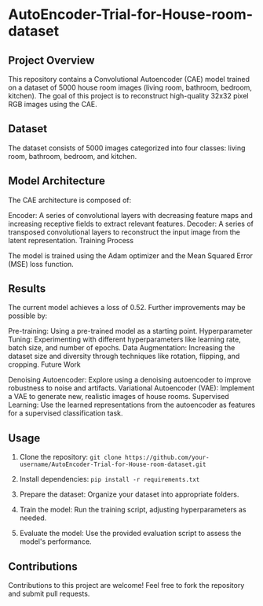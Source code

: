 # AutoEncoder-Trial-for-House-room-dataset
## Project Overview

This repository contains a Convolutional Autoencoder (CAE) model trained on a dataset of 5000 house room images (living room, bathroom, bedroom, kitchen). The goal of this project is to reconstruct high-quality 32x32 pixel RGB images using the CAE.

## Dataset

The dataset consists of 5000 images categorized into four classes: living room, bathroom, bedroom, and kitchen.

## Model Architecture

The CAE architecture is composed of:

Encoder: A series of convolutional layers with decreasing feature maps and increasing receptive fields to extract relevant features.
Decoder: A series of transposed convolutional layers to reconstruct the input image from the latent representation.
Training Process

The model is trained using the Adam optimizer and the Mean Squared Error (MSE) loss function.

## Results

The current model achieves a loss of 0.52. Further improvements may be possible by:

Pre-training: Using a pre-trained model as a starting point.
Hyperparameter Tuning: Experimenting with different hyperparameters like learning rate, batch size, and number of epochs.
Data Augmentation: Increasing the dataset size and diversity through techniques like rotation, flipping, and cropping.
Future Work

Denoising Autoencoder: Explore using a denoising autoencoder to improve robustness to noise and artifacts.
Variational Autoencoder (VAE): Implement a VAE to generate new, realistic images of house rooms.
Supervised Learning: Use the learned representations from the autoencoder as features for a supervised classification task.
## Usage

1. Clone the repository:
```git clone https://github.com/your-username/AutoEncoder-Trial-for-House-room-dataset.git```

2. Install dependencies:
`pip install -r requirements.txt`

3. Prepare the dataset: Organize your dataset into appropriate folders.
4. Train the model: Run the training script, adjusting hyperparameters as needed.
5. Evaluate the model: Use the provided evaluation script to assess the model's performance.

## Contributions
Contributions to this project are welcome! Feel free to fork the repository and submit pull requests.
